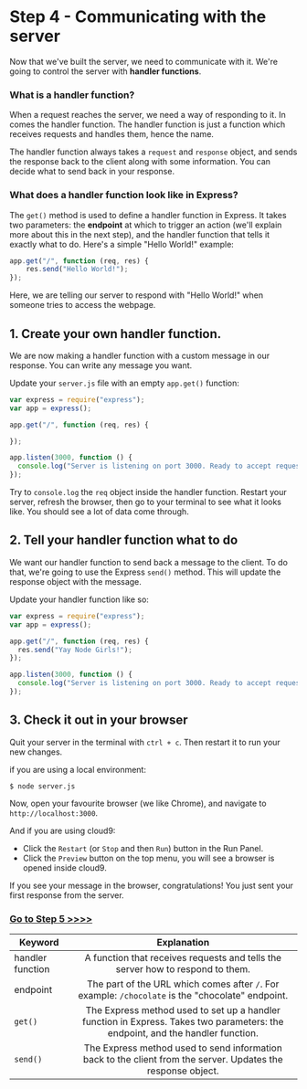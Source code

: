 # Step 4 - Communicating with the server

Now that we've built the server, we need to communicate with it. We're going to control the server with **handler functions**.

### What is a handler function?

When a request reaches the server, we need a way of responding to it. In comes the handler function. The handler function is just a function which receives requests and handles them, hence the name.

The handler function always takes a `request` and `response` object, and sends the response back to the client along with some information. You can decide what to send back in your response.

### What does a handler function look like in Express?

The `get()` method is used to define a handler function in Express. It takes two parameters: the **endpoint** at which to trigger an action (we'll explain more about this in the next step), and the handler function that tells it exactly what to do. Here's a simple "Hello World!" example:

```js
app.get("/", function (req, res) {
    res.send("Hello World!");
});
```

 Here, we are telling our server to respond with "Hello World!" when someone tries to access the webpage.

## 1. Create your own handler function.

We are now making a handler function with a custom message in our response. You can write any message you want.

Update your `server.js` file with an empty `app.get()` function:


```js
var express = require("express");
var app = express();

app.get("/", function (req, res) {

});

app.listen(3000, function () {
  console.log("Server is listening on port 3000. Ready to accept requests!");
});
```

Try to `console.log` the `req` object inside the handler function. Restart your server, refresh the browser, then go to your terminal to see what it looks like. You should see a lot of data come through.

## 2. Tell your handler function what to do

We want our handler function to send back a message to the client. To do that, we're going to use the Express `send()` method. This will update the response object with the message.

Update your handler function like so:

```js
var express = require("express");
var app = express();

app.get("/", function (req, res) {
  res.send("Yay Node Girls!");
});

app.listen(3000, function () {
  console.log("Server is listening on port 3000. Ready to accept requests!");
});
```

## 3. Check it out in your browser

Quit your server in the terminal with `ctrl + c`. Then restart it to run your new changes.

if you are using a local environment:

```
$ node server.js
```

Now, open your favourite browser (we like Chrome), and navigate to `http://localhost:3000`.

And if you are using cloud9:

- Click the `Restart` (or `Stop` and then `Run`) button in the Run Panel.
- Click the `Preview` button on the top menu, you will see a browser is opened inside cloud9.

If you see your message in the browser, congratulations! You just sent your first response from the server.

### [Go to Step 5 >>>>](step05.md)

| Keyword | Explanation |
|--------|:-------------------------------:|
| handler function | A function that receives requests and tells the server how to respond to them. |
| endpoint | The part of the URL which comes after `/`. For example: `/chocolate` is the "chocolate" endpoint. |
| `get()` | The Express method used to set up a handler function in Express. Takes two parameters: the endpoint, and the handler function. |
| `send()` | The Express method used to send information back to the client from the server. Updates the response object. |
